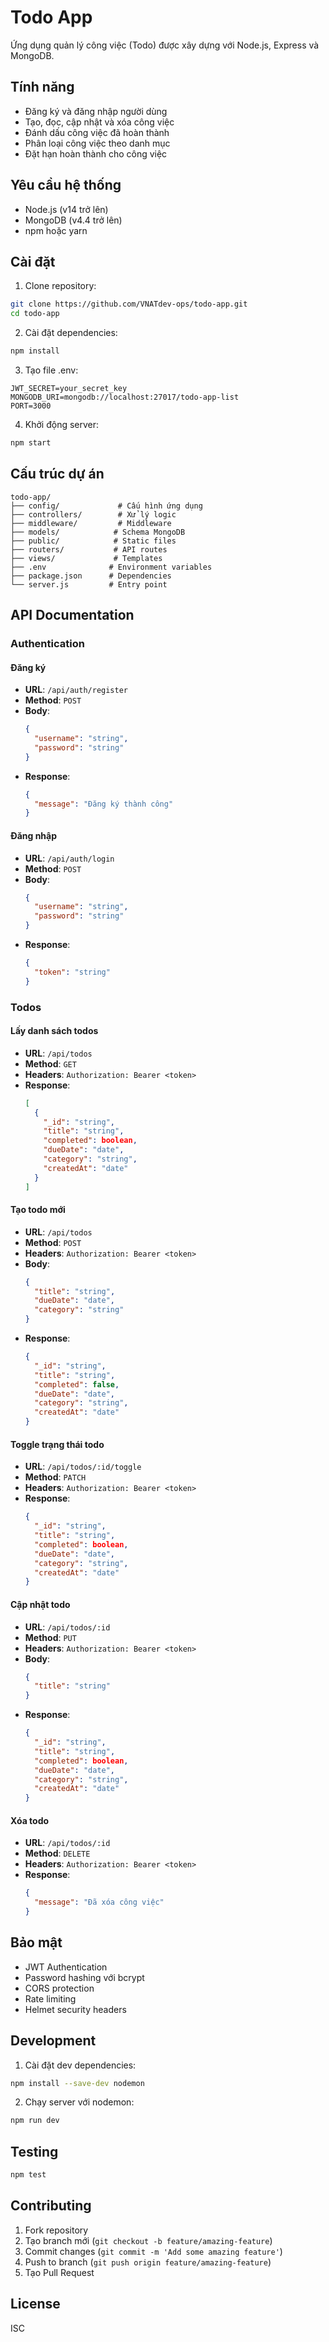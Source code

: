 # Todo App

Ứng dụng quản lý công việc (Todo) được xây dựng với Node.js, Express và MongoDB.

## Tính năng

- Đăng ký và đăng nhập người dùng
- Tạo, đọc, cập nhật và xóa công việc
- Đánh dấu công việc đã hoàn thành
- Phân loại công việc theo danh mục
- Đặt hạn hoàn thành cho công việc

## Yêu cầu hệ thống

- Node.js (v14 trở lên)
- MongoDB (v4.4 trở lên)
- npm hoặc yarn

## Cài đặt

1. Clone repository:

```bash
git clone https://github.com/VNATdev-ops/todo-app.git
cd todo-app
```

2. Cài đặt dependencies:

```bash
npm install
```

3. Tạo file .env:

```env
JWT_SECRET=your_secret_key
MONGODB_URI=mongodb://localhost:27017/todo-app-list
PORT=3000
```

4. Khởi động server:

```bash
npm start
```

## Cấu trúc dự án

```
todo-app/
├── config/             # Cấu hình ứng dụng
├── controllers/        # Xử lý logic
├── middleware/         # Middleware
├── models/            # Schema MongoDB
├── public/            # Static files
├── routers/           # API routes
├── views/             # Templates
├── .env              # Environment variables
├── package.json      # Dependencies
└── server.js         # Entry point
```

## API Documentation

### Authentication

#### Đăng ký

- **URL**: `/api/auth/register`
- **Method**: `POST`
- **Body**:
  ```json
  {
    "username": "string",
    "password": "string"
  }
  ```
- **Response**:
  ```json
  {
    "message": "Đăng ký thành công"
  }
  ```

#### Đăng nhập

- **URL**: `/api/auth/login`
- **Method**: `POST`
- **Body**:
  ```json
  {
    "username": "string",
    "password": "string"
  }
  ```
- **Response**:
  ```json
  {
    "token": "string"
  }
  ```

### Todos

#### Lấy danh sách todos

- **URL**: `/api/todos`
- **Method**: `GET`
- **Headers**: `Authorization: Bearer <token>`
- **Response**:
  ```json
  [
    {
      "_id": "string",
      "title": "string",
      "completed": boolean,
      "dueDate": "date",
      "category": "string",
      "createdAt": "date"
    }
  ]
  ```

#### Tạo todo mới

- **URL**: `/api/todos`
- **Method**: `POST`
- **Headers**: `Authorization: Bearer <token>`
- **Body**:
  ```json
  {
    "title": "string",
    "dueDate": "date",
    "category": "string"
  }
  ```
- **Response**:
  ```json
  {
    "_id": "string",
    "title": "string",
    "completed": false,
    "dueDate": "date",
    "category": "string",
    "createdAt": "date"
  }
  ```

#### Toggle trạng thái todo

- **URL**: `/api/todos/:id/toggle`
- **Method**: `PATCH`
- **Headers**: `Authorization: Bearer <token>`
- **Response**:
  ```json
  {
    "_id": "string",
    "title": "string",
    "completed": boolean,
    "dueDate": "date",
    "category": "string",
    "createdAt": "date"
  }
  ```

#### Cập nhật todo

- **URL**: `/api/todos/:id`
- **Method**: `PUT`
- **Headers**: `Authorization: Bearer <token>`
- **Body**:
  ```json
  {
    "title": "string"
  }
  ```
- **Response**:
  ```json
  {
    "_id": "string",
    "title": "string",
    "completed": boolean,
    "dueDate": "date",
    "category": "string",
    "createdAt": "date"
  }
  ```

#### Xóa todo

- **URL**: `/api/todos/:id`
- **Method**: `DELETE`
- **Headers**: `Authorization: Bearer <token>`
- **Response**:
  ```json
  {
    "message": "Đã xóa công việc"
  }
  ```

## Bảo mật

- JWT Authentication
- Password hashing với bcrypt
- CORS protection
- Rate limiting
- Helmet security headers

## Development

1. Cài đặt dev dependencies:

```bash
npm install --save-dev nodemon
```

2. Chạy server với nodemon:

```bash
npm run dev
```

## Testing

```bash
npm test
```

## Contributing

1. Fork repository
2. Tạo branch mới (`git checkout -b feature/amazing-feature`)
3. Commit changes (`git commit -m 'Add some amazing feature'`)
4. Push to branch (`git push origin feature/amazing-feature`)
5. Tạo Pull Request

## License

ISC
